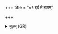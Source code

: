 +++
title = "०१ इदं ते हव्यम्"

+++
<details><summary>मूलम् (GR)</summary>

+++(not found in PSK)+++इदं ते हव्यं घृतवत् सरस्वत्- +++(sarasvati)+++  
-ईदं पितॄणां हविरास्यं यत् ।  
इमानि त उदिता शंतमानि  
तेभिर् वयं मघवानः स्याम ॥
</details>